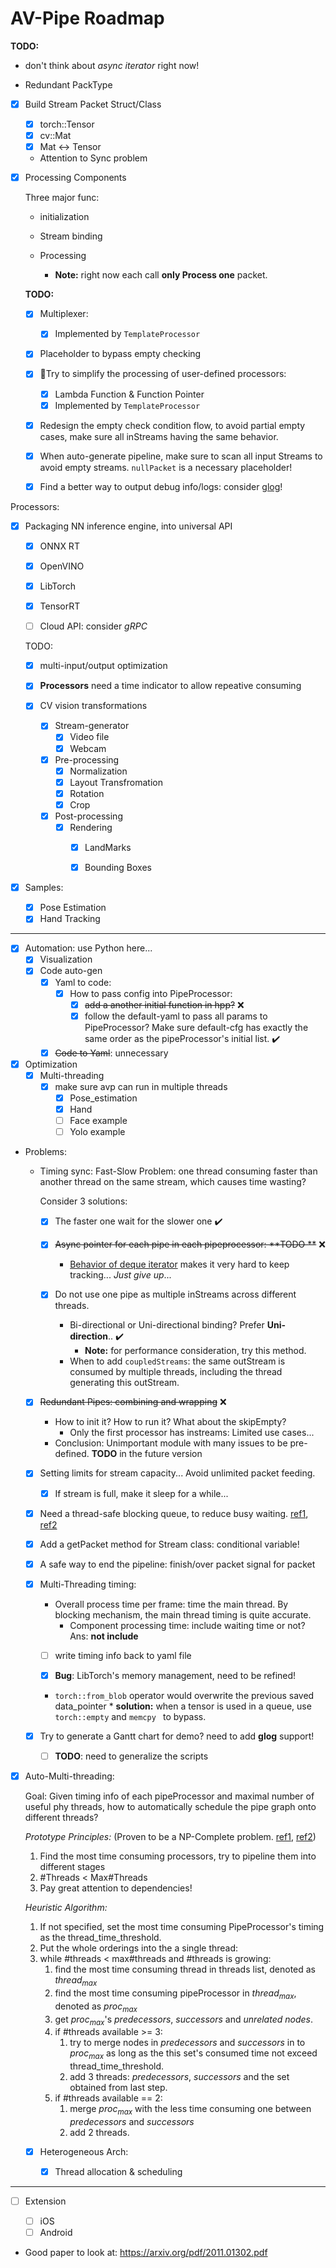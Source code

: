 # AV-Pipe Roadmap

**TODO:** 

* don't think about *async iterator* right now!

* Redundant PackType

* [x] Build Stream Packet Struct/Class

  * [x] torch::Tensor
  * [x] cv::Mat
  * [x] Mat <-> Tensor
  * Attention to Sync problem

* [x] Processing Components

  Three major func:

  * initialization
  * Stream binding
  * Processing
    
    * **Note:** right now each call **only Process one** packet.

  **TODO:**

  * [x] Multiplexer: 
    * [x] Implemented by `TemplateProcessor`
  * [x] Placeholder to bypass empty checking
  * [x] 🌟Try to simplify the processing of user-defined processors:
    * [x] Lambda Function & Function Pointer
    * [x] Implemented by `TemplateProcessor`
  * [x] Redesign the empty check condition flow, to avoid partial empty cases, make sure all inStreams having the same behavior.    
  * [x] When auto-generate pipeline, make sure to scan all input Streams to avoid empty streams. `nullPacket` is a necessary placeholder!
  * [x] Find a better way to output debug info/logs: consider [glog](https://github.com/google/glog)!
  

Processors:

* [x] Packaging NN inference engine, into universal API
    * [x] ONNX RT
    * [x] OpenVINO
    * [x] LibTorch
    * [x] TensorRT
    * [ ] Cloud API: consider *gRPC*
    
    
    TODO: 
    * [x] multi-input/output optimization
    * [x] **Processors** need a time indicator to allow repeative consuming
    
  * [x] CV vision transformations
    
      * [x] Stream-generator
        * [x] Video file
        * [x] Webcam
      * [x] Pre-processing
        * [x] Normalization
        * [x] Layout Transfromation
        * [x] Rotation
        * [x] Crop
      * [x] Post-processing
        * [x] Rendering
          * [x] LandMarks
          * [x] Bounding Boxes
      
  
* [x] Samples:

  * [x] Pose Estimation
  * [x] Hand Tracking

------

* [x] Automation: use Python here...
  * [x] Visualization
  * [x] Code auto-gen
    * [x] Yaml to code:
      * [x] How to pass config into PipeProcessor:
        * [x] <s>add a another initial function in hpp?</s> ❌
        * [x] follow the default-yaml to pass all params to PipeProcessor? Make sure default-cfg has exactly the same order as the pipeProcessor's initial list. ✔️
    * [x] <s>Code to Yaml</s>: unnecessary
  
* [x] Optimization
  * [x] Multi-threading
    * [x] make sure avp can run in multiple threads
      * [x] Pose_estimation
      * [x] Hand
      * [ ] Face example
      * [ ] Yolo example
  
* Problems:
  
     * Timing sync: Fast-Slow Problem: one thread consuming faster than another thread on the same stream, which causes time wasting? 
     
       Consider 3 solutions: 
     
       * [x] The faster one wait for the slower one ✔️
       * [x] <s>Async pointer for each pipe in each pipeprocessor: **TODO **</s> ❌
         
         * [Behavior of deque iterator](https://stackoverflow.com/questions/10373985/c-deque-when-iterators-are-invalidated) makes it very hard to keep tracking... *Just give up*...
       * [x] Do not use one pipe as multiple inStreams across different threads.
          * Bi-directional or Uni-directional binding? Prefer **Uni-direction**.. ✔️
			* **Note:** for performance consideration, try this method.
           * When to add `coupledStreams`: the same outStream is consumed by multiple threads, including the thread generating this outStream.
       
     * [x] <s>Redundant Pipes: combining and wrapping</s> ❌
     
       * How to init it? How to run it? What about the skipEmpty?
         * Only the first processor has instreams: Limited use cases...
       * Conclusion: Unimportant module with many issues to be pre-defined. **TODO** in the future version
     
     * [x] Setting limits for stream capacity... Avoid unlimited packet feeding.
     
       * [x] If stream is full, make it sleep for a while...
     
     * [x] Need a thread-safe blocking queue, to reduce busy waiting. [ref1](https://www.jianshu.com/p/c1dfa1d40f53), [ref2](https://blog.csdn.net/big_yellow_duck/article/details/52601543)
     
     * [x] Add a getPacket method for Stream class: conditional variable!
     
     * [x] A safe way to end the pipeline:  finish/over packet signal for packet
     
     * [x] Multi-Threading timing:

       * Overall process time per frame: time the main thread. By blocking mechanism, the main thread timing is quite accurate.
         * Component processing time: include waiting time or not? Ans: **not include**
       * [ ] write timing info back to yaml file
     
       * [x] **Bug**: LibTorch's memory management, need to be refined!
     
       * `torch::from_blob` operator would overwrite the previous saved data_pointer
             * **solution:** when a tensor is used in a queue, use `torch::empty` and `memcpy ` to bypass.
     
     * [x] Try to generate a Gantt chart for demo? need to add **glog** support! 
     
       * [ ] **TODO**: need to generalize the scripts
     
       
     
* [x] Auto-Multi-threading:
  
    Goal: Given timing info of each pipeProcessor and maximal number of useful phy threads, how to automatically schedule the pipe graph onto different threads?
  
    *Prototype Principles:*  (Proven to be a NP-Complete problem. [ref1](https://en.wikipedia.org/wiki/Graph_partition), [ref2](http://www.cs.utexas.edu/~pingali/CS377P/2017sp/lectures/Algorithm%20abstractions.pdf))
  
    1. Find the most time consuming processors, try to pipeline them into different stages
  2. #Threads < Max#Threads
  3. Pay great attention to dependencies!
  
  *Heuristic Algorithm:* 
  
  1. If not specified, set the most time consuming PipeProcessor's timing as the thread_time_threshold.
  2. Put the whole orderings into the a single thread:
  3. while #threads < max#threads and #threads is growing:
     1. find the most time consuming thread in threads list, denoted as $thread_{max}$
     2. find the most time consuming pipeProcessor in $thread_{max}$, denoted as $proc_{max}$
     3. get $proc_{max}$'s $predecessors$, $successors$ and $unrelated\ nodes$.
     4. if #threads available >= 3:
        1. try to merge nodes in $predecessors$ and $successors$ in to $proc_{max}$ as long as the this set's consumed time not exceed thread_time_threshold.
        2. add 3 threads: $predecessors$, $successors$ and the set obtained from last step.
     5. if #threads available == 2:
        1. merge $proc_{max}$ with the less time consuming one between $predecessors$ and $successors$
        2. add 2 threads.

  * [x] Heterogeneous Arch:
    
    * [x] Thread allocation & scheduling

-----------

* [ ] Extension

  * [ ] iOS
  * [ ] Android

* Good paper to look at: https://arxiv.org/pdf/2011.01302.pdf
